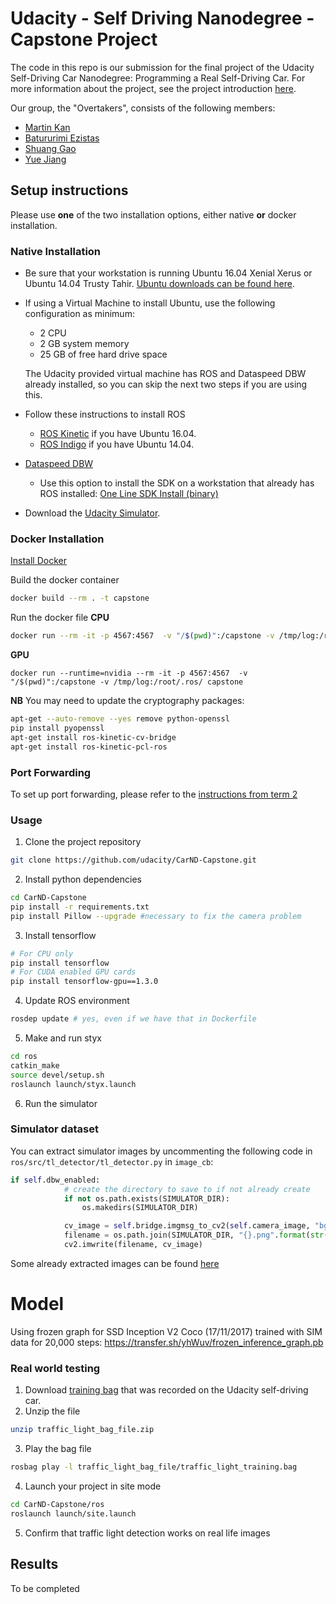 ﻿# Udacity - Self Driving Nanodegree - Capstone Project

The code in this repo is our submission for the final project of the Udacity Self-Driving Car Nanodegree: Programming a Real Self-Driving Car.  For more information about the project, see the project introduction [here](https://classroom.udacity.com/nanodegrees/nd013/parts/6047fe34-d93c-4f50-8336-b70ef10cb4b2/modules/e1a23b06-329a-4684-a717-ad476f0d8dff/lessons/462c933d-9f24-42d3-8bdc-a08a5fc866e4/concepts/5ab4b122-83e6-436d-850f-9f4d26627fd9).

Our group, the "Overtakers", consists of the following members:

 - [Martin Kan](mailto:martinkan@gmail.com) 
 - [Batururimi Ezistas](mailto:s.batururimi@gmail.com)
 - [Shuang Gao](mailto:rebecca.shuang@gmail.com)
 - [Yue Jiang](mailto:maze1024@gmail.com)
 
## Setup instructions

Please use **one** of the two installation options, either native **or** docker installation.

### Native Installation

* Be sure that your workstation is running Ubuntu 16.04 Xenial Xerus or Ubuntu 14.04 Trusty Tahir. [Ubuntu downloads can be found here](https://www.ubuntu.com/download/desktop).
* If using a Virtual Machine to install Ubuntu, use the following configuration as minimum:
  * 2 CPU
  * 2 GB system memory
  * 25 GB of free hard drive space

  The Udacity provided virtual machine has ROS and Dataspeed DBW already installed, so you can skip the next two steps if you are using this.

* Follow these instructions to install ROS
  * [ROS Kinetic](http://wiki.ros.org/kinetic/Installation/Ubuntu) if you have Ubuntu 16.04.
  * [ROS Indigo](http://wiki.ros.org/indigo/Installation/Ubuntu) if you have Ubuntu 14.04.
* [Dataspeed DBW](https://bitbucket.org/DataspeedInc/dbw_mkz_ros)
  * Use this option to install the SDK on a workstation that already has ROS installed: [One Line SDK Install (binary)](https://bitbucket.org/DataspeedInc/dbw_mkz_ros/src/81e63fcc335d7b64139d7482017d6a97b405e250/ROS_SETUP.md?fileviewer=file-view-default)
* Download the [Udacity Simulator](https://github.com/udacity/CarND-Capstone/releases).

### Docker Installation
[Install Docker](https://docs.docker.com/engine/installation/)

Build the docker container
```bash
docker build --rm . -t capstone
```

Run the docker file
**CPU**
```bash
docker run --rm -it -p 4567:4567  -v "/$(pwd)":/capstone -v /tmp/log:/root/.ros/ capstone
```
**GPU**
```
docker run --runtime=nvidia --rm -it -p 4567:4567  -v "/$(pwd)":/capstone -v /tmp/log:/root/.ros/ capstone
```

**NB**
You may need to update the cryptography packages:
```bash
apt-get --auto-remove --yes remove python-openssl
pip install pyopenssl
apt-get install ros-kinetic-cv-bridge
apt-get install ros-kinetic-pcl-ros
```



### Port Forwarding
To set up port forwarding, please refer to the [instructions from term 2](https://classroom.udacity.com/nanodegrees/nd013/parts/40f38239-66b6-46ec-ae68-03afd8a601c8/modules/0949fca6-b379-42af-a919-ee50aa304e6a/lessons/f758c44c-5e40-4e01-93b5-1a82aa4e044f/concepts/16cf4a78-4fc7-49e1-8621-3450ca938b77)

### Usage

1. Clone the project repository
```bash
git clone https://github.com/udacity/CarND-Capstone.git
```

2. Install python dependencies
```bash
cd CarND-Capstone
pip install -r requirements.txt
pip install Pillow --upgrade #necessary to fix the camera problem
```
3. Install tensorflow
```bash
# For CPU only 
pip install tensorflow 
# For CUDA enabled GPU cards
pip install tensorflow-gpu==1.3.0
```

4. Update ROS environment
```bash
rosdep update # yes, even if we have that in Dockerfile
```
5. Make and run styx
```bash
cd ros
catkin_make
source devel/setup.sh
roslaunch launch/styx.launch
```
6. Run the simulator

### Simulator dataset
You can extract simulator images by uncommenting the following code in `ros/src/tl_detector/tl_detector.py` in `image_cb`:
```python
if self.dbw_enabled:
            # create the directory to save to if not already create
            if not os.path.exists(SIMULATOR_DIR):
                os.makedirs(SIMULATOR_DIR)

            cv_image = self.bridge.imgmsg_to_cv2(self.camera_image, "bgr8")
            filename = os.path.join(SIMULATOR_DIR, "{}.png".format(str(uuid.uuid4())))
            cv2.imwrite(filename, cv_image)
```
Some already extracted images can be found [here](https://transfer.sh/QpFVG/dataset_sim.zip)

# Model
Using  frozen graph for SSD Inception V2 Coco (17/11/2017) trained with SIM data for 20,000 steps:
https://transfer.sh/yhWuv/frozen_inference_graph.pb


### Real world testing
1. Download [training bag](https://s3-us-west-1.amazonaws.com/udacity-selfdrivingcar/traffic_light_bag_file.zip) that was recorded on the Udacity self-driving car.
2. Unzip the file
```bash
unzip traffic_light_bag_file.zip
```
3. Play the bag file
```bash
rosbag play -l traffic_light_bag_file/traffic_light_training.bag
```
4. Launch your project in site mode
```bash
cd CarND-Capstone/ros
roslaunch launch/site.launch
```
5. Confirm that traffic light detection works on real life images

## Results

To be completed
